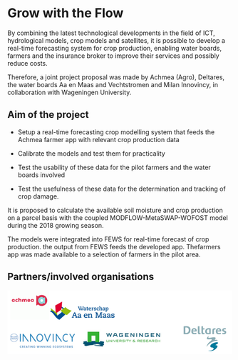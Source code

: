 # Grow with the Flow

By combining the latest technological developments in the field of ICT, hydrological models, crop models and satellites, it is possible to develop a real-time forecasting system for crop production, enabling water boards, farmers and the insurance broker to improve their services and possibly reduce costs.

Therefore, a joint project proposal was made by Achmea (Agro), Deltares, the water boards Aa en Maas and Vechtstromen and Milan Innovincy, in collaboration with Wageningen University. 

## Aim of the project

- Setup a real-time forecasting crop modelling system that feeds the Achmea farmer app with relevant crop production data

- Calibrate the models and test them for practicality

- Test the usability of these data for the pilot farmers and the water boards involved

- Test the usefulness of these data for the determination and tracking of crop damage.

It is proposed to calculate the available soil moisture and crop production on a parcel basis with the coupled MODFLOW-MetaSWAP-WOFOST model during the 2018 growing season. 

The models were integrated into FEWS for real-time forecast of crop production. the output from FEWS feeds the developed app. 
Thefarmers app was made available to a selection of farmers in the pilot area.

## Partners/involved organisations

![Partners](partners.png)
